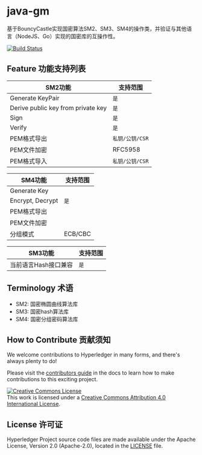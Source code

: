 # java-gm

基于BouncyCastle实现国密算法SM2、SM3、SM4的操作类，并验证与其他语言（NodeJS、Go）实现的国密库的互操作性。

[![Build Status](https://dev.azure.com/Hyperledger/TWGC/_apis/build/status/Hyperledger-TWGC.java-gm?branchName=master)](https://dev.azure.com/Hyperledger/TWGC/_build/latest?definitionId=129&branchName=master)

## Feature 功能支持列表

|  SM2功能   | 支持范围  | 
|  ----  | ----  |
| Generate KeyPair  | `是` |
| Derive public key from private key  | `是` |
| Sign  | `是` |
| Verify | `是` |
| PEM格式导出 | `私钥/公钥/CSR`|
| PEM文件加密 | RFC5958 |
| PEM格式导入 | `私钥/公钥/CSR` |

|  SM4功能   | 支持范围  | 
|  ----  | ----  |
| Generate Key |  |
| Encrypt, Decrypt | `是` |
| PEM格式导出 |   |
| PEM文件加密 | |
| 分组模式 | ECB/CBC |


|  SM3功能   | 支持范围  | 
|  ----  | ----  |
| 当前语言Hash接口兼容 | `是` |

## Terminology 术语
- SM2: 国密椭圆曲线算法库
- SM3: 国密hash算法库
- SM4: 国密分组密码算法库

## How to Contribute 贡献须知
We welcome contributions to Hyperledger in many forms, and there's always plenty to do!

Please visit the [contributors guide](CONTRIBUTING.md) in the
docs to learn how to make contributions to this exciting project.

<a rel="license" href="http://creativecommons.org/licenses/by/4.0/"><img alt="Creative Commons License" style="border-width:0" src="https://i.creativecommons.org/l/by/4.0/88x31.png" /></a><br />This work is licensed under a <a rel="license" href="http://creativecommons.org/licenses/by/4.0/">Creative Commons Attribution 4.0 International License</a>.

## License 许可证
Hyperledger Project source code files are made available under the Apache License, Version 2.0 (Apache-2.0), located in the [LICENSE](LICENSE) file.

